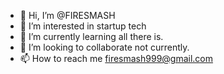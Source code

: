 - 👋 Hi, I’m @FIRESMASH
- 👀 I’m interested in startup tech
- 🌱 I’m currently learning all there is.
- 💞️ I’m looking to collaborate not currently.
- 📫 How to reach me firesmash999@gmail.com

<!---
FIRESMASH/FIRESMASH is a ✨ special ✨ repository because its `README.md` (this file) appears on your GitHub profile.
You can click the Preview link to take a look at your changes.
--->
